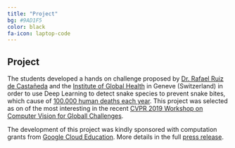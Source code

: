```yaml
---
title: "Project"
bg: #9AD1F5
color: black
fa-icon: laptop-code
---
```


## Project 

The students developed a hands on challenge proposed by [Dr. Rafael Ruiz de Castañeda](https://www.unige.ch/medecine/isg/en/staff/rafael-ruiz-de-castaneda/) and the [Institute of Global Health](https://www.unige.ch/medecine/isg/en/) in Geneve (Switzerland) in order to use Deep Learning to detect snake species to prevent snake bites, which cause of [100.000 human deaths each year](https://www.who.int/health-topics/snakebite). This project was selected as on of the most interesting in the recent [CVPR 2019 Workshop on Computer Vision for Globall Challenges](https://www.cv4gc.org/).


The development of this project was kindly sponsored with computation grants from [Google Cloud Education](https://cloud.google.com/edu/). More details in the full [press release](https://github.com/telecombcn-dl/2019-dlcv/raw/gh-pages/assets/dlcv-2019-press.pdf).
